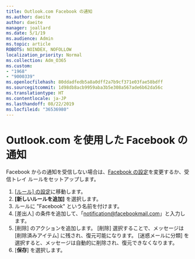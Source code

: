 ```yaml
---
title: Outlook.com Facebook の通知
ms.author: daeite
author: daeite
manager: joallard
ms.date: 5/1/19
ms.audience: Admin
ms.topic: article
ROBOTS: NOINDEX, NOFOLLOW
localization_priority: Normal
ms.collection: Adm_O365
ms.custom:
- "1968"
- "9000339"
ms.openlocfilehash: 80ddadfedb5a8a0dff2a7b9cf371e03fae58bdff
ms.sourcegitcommit: 1d98db8acb9959aba3b5e308a567ade6b62da56c
ms.translationtype: HT
ms.contentlocale: ja-JP
ms.lasthandoff: 08/22/2019
ms.locfileid: "36536980"
---
```

# <a name="facebook-notifications-using-outlookcom"></a>Outlook.com を使用した Facebook の通知

Facebook からの通知を受信しない場合は、[Facebook の設定](https://www.facebook.com/settings?tab=notifications)を変更するか、受信トレイ ルールをセットアップします。

1. [[ルール] の設定](https://outlook.live.com/mail/options/mail/rules/inboxRules)に移動します。
1. **[新しいルールを追加]** を選択します。
1. ルールに "Facebook" という名前を付けます。
1. [差出人] の条件を追加して、「notification@facebookmail.com」と入力します。
1. [削除] のアクションを追加します。 [削除] 選択することで、メッセージは [削除済みアイテム] に残され、復元可能になります。 [迷惑メールに分類] を選択すると、メッセージは自動的に削除され、復元できなくなります。
1. [**保存**] を選択します。